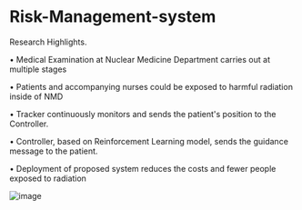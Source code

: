 # Risk-Management-system

Research Highlights.

•	Medical Examination at Nuclear Medicine Department carries out at multiple stages

•	Patients and accompanying nurses could be exposed to harmful radiation inside of NMD

•	Tracker continuously monitors and sends the patient's position to the Controller.

•	Controller, based on Reinforcement Learning model, sends the guidance message to the patient.

•	Deployment of proposed system reduces the costs and fewer people exposed to radiation

![image](https://github.com/IhteshamShah/Risk-Management-system/assets/96585337/24079a35-1544-461a-ad85-2721ea44871d)


